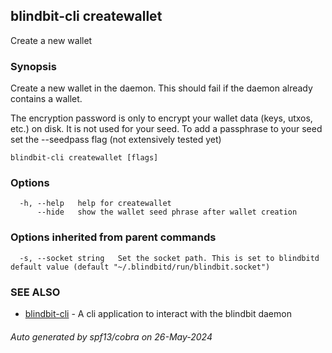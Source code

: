 ## blindbit-cli createwallet

Create a new wallet

### Synopsis

Create a new wallet in the daemon. This should fail if the daemon already contains a wallet.

The encryption password is only to encrypt your wallet data (keys, utxos, etc.) on disk. It is not used for your seed. 
To add a passphrase to your seed set the --seedpass flag (not extensively tested yet)


```
blindbit-cli createwallet [flags]
```

### Options

```
  -h, --help   help for createwallet
      --hide   show the wallet seed phrase after wallet creation
```

### Options inherited from parent commands

```
  -s, --socket string   Set the socket path. This is set to blindbitd default value (default "~/.blindbitd/run/blindbit.socket")
```

### SEE ALSO

* [blindbit-cli](blindbit-cli.md)	 - A cli application to interact with the blindbit daemon

###### Auto generated by spf13/cobra on 26-May-2024
